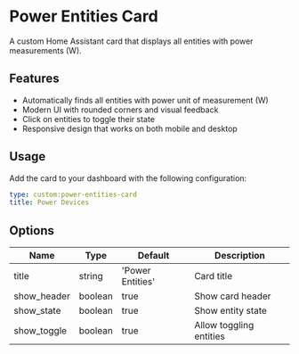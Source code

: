 # Power Entities Card

A custom Home Assistant card that displays all entities with power measurements (W).

## Features

- Automatically finds all entities with power unit of measurement (W)
- Modern UI with rounded corners and visual feedback
- Click on entities to toggle their state
- Responsive design that works on both mobile and desktop

## Usage

Add the card to your dashboard with the following configuration:

```yaml
type: custom:power-entities-card
title: Power Devices
```

## Options

| Name | Type | Default | Description |
|------|------|---------|-------------|
| title | string | 'Power Entities' | Card title |
| show_header | boolean | true | Show card header |
| show_state | boolean | true | Show entity state |
| show_toggle | boolean | true | Allow toggling entities |
